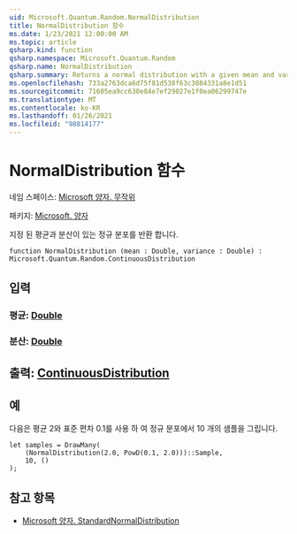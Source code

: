 ```yaml
---
uid: Microsoft.Quantum.Random.NormalDistribution
title: NormalDistribution 함수
ms.date: 1/23/2021 12:00:00 AM
ms.topic: article
qsharp.kind: function
qsharp.namespace: Microsoft.Quantum.Random
qsharp.name: NormalDistribution
qsharp.summary: Returns a normal distribution with a given mean and variance.
ms.openlocfilehash: 733a2763dca6d75f81d538f63c3084331a8e1d51
ms.sourcegitcommit: 71605ea9cc630e84e7ef29027e1f0ea06299747e
ms.translationtype: MT
ms.contentlocale: ko-KR
ms.lasthandoff: 01/26/2021
ms.locfileid: "98814177"
---
```

# <a name="normaldistribution-function"></a>NormalDistribution 함수

네임 스페이스: [Microsoft 양자. 무작위](xref:Microsoft.Quantum.Random)

패키지: [Microsoft. 양자](https://nuget.org/packages/Microsoft.Quantum.QSharp.Core)


지정 된 평균과 분산이 있는 정규 분포를 반환 합니다.

```qsharp
function NormalDistribution (mean : Double, variance : Double) : Microsoft.Quantum.Random.ContinuousDistribution
```


## <a name="input"></a>입력

### <a name="mean--double"></a>평균: [Double](xref:microsoft.quantum.lang-ref.double)




### <a name="variance--double"></a>분산: [Double](xref:microsoft.quantum.lang-ref.double)





## <a name="output--continuousdistribution"></a>출력: [ContinuousDistribution](xref:Microsoft.Quantum.Random.ContinuousDistribution)



## <a name="example"></a>예

다음은 평균 2와 표준 편차 0.1를 사용 하 여 정규 분포에서 10 개의 샘플을 그립니다.

```qsharp
let samples = DrawMany(
    (NormalDistribution(2.0, PowD(0.1, 2.0)))::Sample,
    10, ()
);
```

## <a name="see-also"></a>참고 항목

- [Microsoft 양자. StandardNormalDistribution](xref:Microsoft.Quantum.Random.StandardNormalDistribution)